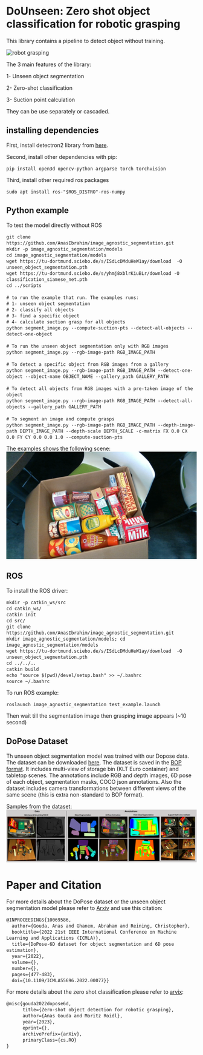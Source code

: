 # DoUnseen: Zero shot object classification for robotic grasping

This library contains a pipeline to detect object without training.

![robot grasping](images/grasping.gif)

The 3 main features of the library:

1- Unseen object segmentation

2- Zero-shot classification

3- Suction point calculation

They can be use separately or cascaded.

## installing dependencies
First, install detectron2 library from [here](https://detectron2.readthedocs.io/en/latest/tutorials/install.html).

Second, install other dependencies with pip:
```
pip install open3d opencv-python argparse torch torchvision
```

Third, install other required ros packages
```
sudo apt install ros-"$ROS_DISTRO"-ros-numpy
```
## Python example
To test the model directly without ROS
```
git clone https://github.com/AnasIbrahim/image_agnostic_segmentation.git
mkdir -p image_agnostic_segmentation/models
cd image_agnostic_segmentation/models
wget https://tu-dortmund.sciebo.de/s/ISdLcDMduHeW1ay/download  -O unseen_object_segmentation.pth
wget https://tu-dortmund.sciebo.de/s/yhmj8xblrKiuBLr/download -O classification_siamese_net.pth
cd ../scripts

# to run the example that run. The examples runs:
# 1- unseen object segmentation
# 2- classify all objects
# 3- find a specific object
# 4- calculate suction grasp for all objects
python segment_image.py --compute-suction-pts --detect-all-objects --detect-one-object

# To run the unseen object segmentation only with RGB images
python segment_image.py --rgb-image-path RGB_IMAGE_PATH

# To detect a specific object from RGB images from a gallery 
python segment_image.py --rgb-image-path RGB_IMAGE_PATH --detect-one-object --object-name OBJECT_NAME --gallery_path GALLERY_PATH

# To detect all objects from RGB images with a pre-taken image of the object
python segment_image.py --rgb-image-path RGB_IMAGE_PATH --detect-all-objects --gallery_path GALLERY_PATH

# To segment an image and compute grasps
python segment_image.py --rgb-image-path RGB_IMAGE_PATH --depth-image-path DEPTH_IMAGE_PATH --depth-scale DEPTH_SCALE -c-matrix FX 0.0 CX 0.0 FY CY 0.0 0.0 1.0 --compute-suction-pts
```

The examples shows the following scene:
![grasp computation](images/grasp.gif)

## ROS
To install the ROS driver:
```
mkdir -p catkin_ws/src
cd catkin_ws/
catkin init
cd src/
git clone https://github.com/AnasIbrahim/image_agnostic_segmentation.git
mkdir image_agnostic_segmentation/models; cd image_agnostic_segmentation/models
wget https://tu-dortmund.sciebo.de/s/ISdLcDMduHeW1ay/download  -O unseen_object_segmentation.pth
cd ../../..
catkin build
echo "source $(pwd)/devel/setup.bash" >> ~/.bashrc
source ~/.bashrc
```
To run ROS example:
```
roslaunch image_agnostic_segmentation test_example.launch
```
Then wait till the segmentation image then grasping image appears (~10 second)


## DoPose Dataset
Th unseen object segmentation model was trained with our Dopose data.
The dataset can be downloaded [here](https://zenodo.org/record/6103779).
The dataset is saved in the [BOP format](https://github.com/thodan/bop_toolkit/blob/master/docs/bop_datasets_format.md).
It includes multi-view of storage bin (KLT Euro container) and tabletop scenes.
The annotations include RGB and depth images, 6D pose of each object, segmentation masks, COCO json annotations. Also the dataset includes camera transformations between different views of the same scene (this is extra non-standard to BOP format).

Samples from the dataset:
![DoPose dataset sample](images/DoPose.png)

# Paper and Citation
For more details about the DoPose dataset or the unseen object segmentation model please refer to [Arxiv](https://arxiv.org/abs/2204.13613) and use this citation:
```
@INPROCEEDINGS{10069586,
  author={Gouda, Anas and Ghanem, Abraham and Reining, Christopher},
  booktitle={2022 21st IEEE International Conference on Machine Learning and Applications (ICMLA)}, 
  title={DoPose-6D dataset for object segmentation and 6D pose estimation}, 
  year={2022},
  volume={},
  number={},
  pages={477-483},
  doi={10.1109/ICMLA55696.2022.00077}}

```

For more details about the zero shot classification please refer to [arvix]():
```
@misc{gouda2022dopose6d,
      title={Zero-shot object detection for robotic grasping}, 
      author={Anas Gouda and Moritz Roidl},
      year={2023},
      eprint={},
      archivePrefix={arXiv},
      primaryClass={cs.RO}
}
```
